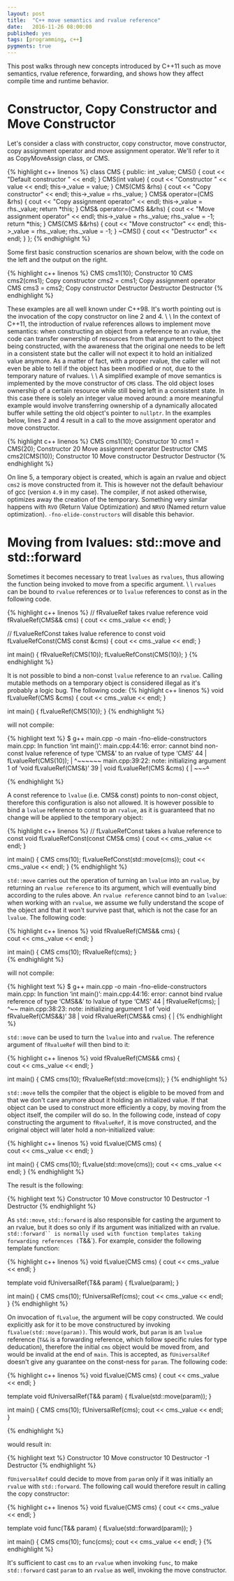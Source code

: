 ```yaml
---
layout: post
title:  "C++ move semantics and rvalue reference"
date:   2016-11-26 08:00:00
published: yes
tags: [programming, c++]
pygments: true
---
```


This post walks through new concepts introduced by C++11 such as move semantics, rvalue reference, forwarding, 
and shows how they affect compile time and runtime behavior.

Constructor, Copy Constructor and Move Constructor
=======

Let's consider a class with constructor, copy constructor, move constructor,
copy assignment operator and move assignment operator. We'll refer to it as
CopyMoveAssign class, or CMS.

{% highlight c++ linenos %}
class CMS {
public:
  int _value;
  CMS() {
    cout << "Default constructor " << endl;
  }
  CMS(int value) {
    cout << "Constructor " << value <<  endl;
    this->_value = value;
  }
  CMS(CMS &rhs) {
     cout << "Copy constructor" << endl;
     this->_value = rhs._value;
  }
  CMS& operator=(CMS &rhs) {
      cout << "Copy assignment operator" << endl;
      this->_value = rhs._value;
      return *this;
  }
  CMS& operator=(CMS &&rhs) {
      cout << "Move assignment operator" << endl;
      this->_value = rhs._value;
      rhs._value = -1;
      return *this;
  }
  CMS(CMS &&rhs) {
      cout << "Move constructor" << endl;
      this->_value = rhs._value;
      rhs._value = -1;
  }
  ~CMS() {
      cout << "Destructor" << endl;
   }
};
{% endhighlight %}

Some first basic construction scenarios are shown below, with the code on the 
left and the output on the right.

{% highlight c++ linenos %}
CMS cms1(10);     Constructor 10
CMS cms2(cms1);   Copy constructor
cms2 = cms1;      Copy assignment operator
CMS cms3 = cms2;  Copy constructor
                  Destructor
                  Destructor
                  Destructor
{% endhighlight %}

These examples are all well known under C++98. It's worth pointing
out is the invocation of the copy constructor on line 2 and 4.
\\
\\
In the context of C++11, the introduction of rvalue references allows to implement
move semantics: when constructing an object from a reference to an rvalue, the code
can transfer ownership of resources from that argument to the object being constructed, 
with the awareness that the original one needs to be left in a consistent state but 
the caller will not expect it to hold an initialized value anymore. As a matter
of fact, with a proper rvalue, the caller will not even be able to tell if the object
has been modified or not, due to the temporary nature of rvalues. 
\\
\\
A simplified example of move semantics is implemented by the move constructor
of `CMS` class. The old object loses ownership of a certain resource while still
being left in a consistent state. In this case there is solely an integer value 
moved around: a more meaningful example would involve transferring ownership of a 
dynamically allocated buffer while setting the old object's pointer to `nullptr`.
In the examples below, lines 2 and 4 result in a call to the move assignment 
operator and move constructor.

{% highlight c++ linenos  %}
CMS cms1(10);       Constructor 10
cms1 = CMS(20);     Constructor 20
                    Move assignment operator
                    Destructor
CMS cms2(CMS(10));  Constructor 10
                    Move constructor
                    Destructor
                    Destructor
{% endhighlight %}

On line 5, a temporary 
object is created, which is again an rvalue and object `cms2` is move constructed from it.
This is however not the default behaviour of gcc (version `4.9` in my case). The 
compiler, if not asked otherwise, optimizes away the creation of the temporary.
Something very similar happens with `RVO` (Return Value Optimization) and `NRVO`
(Named return value optimization). `-fno-elide-constructors` will disable this behavior.

Moving from lvalues: std::move and std::forward
=======
Sometimes it becomes necessary to treat `lvalues` as `rvalues`, thus allowing the 
function being invoked to move from a specific argument. 
\\
\\
`rvalues` can be bound to `rvalue` references or to `lvalue` references to const
as in the following code.


{% highlight c++ linenos  %}
// fRvalueRef takes rvalue reference
void fRvalueRef(CMS&& cms) {
    cout << cms._value << endl;
}

// fLvalueRefConst takes lvalue reference to const
void fLvalueRefConst(CMS const &cms) {
    cout << cms._value << endl;
}

int main() {
    fRvalueRef(CMS(10));
    fLvalueRefConst(CMS(10));
}
{% endhighlight %}

It is not possible to bind a non-const `lvalue` reference to an `rvalue`. Calling mutable methods 
on a temporary object is considered illegal as it's probably a logic bug. The following 
code:
{% highlight c++ linenos  %}
void fLvalueRef(CMS &cms) {
    cout << cms._value << endl;
}

int main() {
    fLvalueRef(CMS(10));
}
{% endhighlight %}

will not compile:

{% highlight text  %}
$ g++ main.cpp -o main -fno-elide-constructors
main.cpp: In function ‘int main()’:
main.cpp:44:16: error: cannot bind non-const lvalue reference of type ‘CMS&’ to an rvalue of type ‘CMS’
   44 |     fLvalueRef(CMS(10));
      |                ^~~~~~~
main.cpp:39:22: note:   initializing argument 1 of ‘void fLvalueRef(CMS&)’
   39 | void fLvalueRef(CMS &cms) {
      |                 ~~~~~^~~

{% endhighlight %}

A const reference to `lvalue` (i.e. CMS& const) points to non-const object, therefore
this configuration is also not allowed. It is however possible to bind a `lvalue` reference 
to const to an `rvalue`, as it is guaranteed that no change will be applied to the temporary object:

{% highlight c++ linenos  %}
// fLvalueRefConst takes a lvalue reference to const
void fLvalueRefConst(const CMS& cms) {
    cout << cms._value << endl;
}

int main() {
    CMS cms(10);
    fLvalueRefConst(std::move(cms));
    cout << cms._value << endl;
}
{% endhighlight %}


`std::move` carries out the operation of turning an `lvalue` into an `rvalue`, 
by returning an `rvalue reference` to its argument, which will eventually bind 
according to the rules above. An `rvalue reference` cannot  bind to an `lvalue`:
when working with an `rvalue`, we assume we fully understand the scope of the
object and that it won't survive past that, which is not the case for an `lvalue`.
The following code:

{% highlight c++ linenos %}
void fRvalueRef(CMS&& cms) {    
    cout << cms._value << endl;
}

int main() {
    CMS cms(10);
    fRvalueRef(cms);
}  
{% endhighlight %}

will not compile:

{% highlight text  %}
$ g++ main.cpp -o main -fno-elide-constructors
main.cpp: In function ‘int main()’:
main.cpp:44:16: error: cannot bind rvalue reference of type ‘CMS&&’ to lvalue of type ‘CMS’
   44 |     fRvalueRef(cms);
      |                ^~~
main.cpp:38:23: note:   initializing argument 1 of ‘void fRvalueRef(CMS&&)’
   38 | void fRvalueRef(CMS&& cms) {
      |
{% endhighlight %}

`std::move` can be used to turn the `lvalue` into and `rvalue`. The reference argument of
`fRvalueRef` will then bind to it:

{% highlight c++ linenos  %}
void fRvalueRef(CMS&& cms) {    
    cout << cms._value << endl;
}

int main() {
    CMS cms(10);
    fRvalueRef(std::move(cms));
}
{% endhighlight %}

`std::move` tells the compiler that the object is eligible to be moved from and 
that we don't care anymore about it holding an
initialized value. If that object can be used to construct more efficiently a copy, by
moving from the object itself, the compiler will do so. In the following code, instead of
copy constructing the argument to `fRvalueRef`, it is move constructed, and the original object
will later hold a non-initialized value:

{% highlight c++ linenos  %}
void fLvalue(CMS cms) {  
    cout << cms._value << endl;
}

int main() {
    CMS cms(10);
    fLvalue(std::move(cms));
    cout << cms._value << endl;
}
{% endhighlight %}

The result is the following:

{% highlight text  %}
Constructor 10
Move constructor
10
Destructor
-1
Destructor
{% endhighlight %}

As `std::move`, `std::forward` is also responsible for casting the argument to an rvalue,
but it does so only if its argument was initialized with an rvalue. `std::forward`` is normally
used with function templates taking forwarding references (`T&&`). For example, consider the following
template function:

{% highlight c++ linenos  %}
void fLvalue(CMS cms) {
    cout << cms._value << endl;
}

template<typename T> void fUniversalRef(T&& param) {
    fLvalue(param);
}

int main() {
    CMS cms(10);
    fUniversalRef(cms);
    cout << cms._value << endl;
}
{% endhighlight %}

On invocation of `fLvalue`, the argument will be copy constructed. We could explicitly ask for it 
to be move constructured by invoking `fLvalue(std::move(param))`. This would work, but `param`
is an `lvalue` reference (`T&&` is a forwarding reference, which follow specific rules for
type deducation), therefore the initial `cms` object would be moved from, and would be invalid
at the end of `main`. This is accepted, as `fUniversalRef` doesn't give any guarantee on the const-ness
for `param`. The following code:


{% highlight c++ linenos  %}
void fLvalue(CMS cms) {
    cout << cms._value << endl;
}

template<typename T> void fUniversalRef(T&& param) {
    fLvalue(std::move(param));
}   
        
int main() {
    CMS cms(10);
    fUniversalRef(cms);
    cout << cms._value << endl;
}

{% endhighlight %}

would result in:

{% highlight text  %}
Constructor 10
Move constructor
10
Destructor
-1
Destructor
{% endhighlight %}


`fUniversalRef` could decide to move from `param` only if it was initially an `rvalue` with `std::forward`.
The following call would therefore result in calling the copy constructor:

{% highlight c++ linenos  %}
void fLvalue(CMS cms) {
    cout << cms._value << endl;
}

template<typename T> void func(T&& param) {
    fLvalue(std::forward<T>(param));
}

int main() {
    CMS cms(10);
    func(cms);
    cout << cms._value << endl;
}
{% endhighlight %}

It's sufficient to cast `cms` to an `rvalue` when invoking `func`, to make `std::forward`
cast `param` to an `rvalue` as well, invoking the move constructor.

